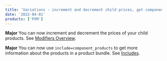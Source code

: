 ```yaml
---
title: 'Variations - increment and decrement child prices, get component products from bundles'
date: '2022-04-01'
products: ['PXM']
---
```

**Major**
You can now increment and decrement the prices of your child products. See [Modifiers Overview](/docs/pxm/products/pxm-product-variations/pxm-variation-modifiers-api/modifiers).

**Major**
You can now use `include=component_products` to get more information about the products in a product bundle. See [Includes](/docs/commerce-cloud/api-overview/includes).
